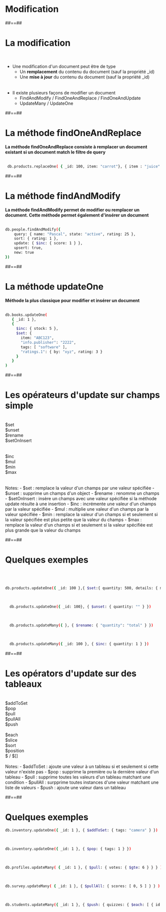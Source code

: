 <!-- .slide: class="transition-bg-sfeir-1 blue"-->
# Modification

##==##

<!-- .slide-->
# La modification
<br>

- Une modification d'un document peut être de type
    - Un <b>remplacement</b> du contenu du document (sauf la propriété _id)
    - Une <b>mise à jour</b> du contenu du document (sauf la propriété _id)<br><br><br>
- Il existe plusieurs façons de modifier un document
    - FindAndModify / FindOneAndReplace / FindOneAndUpdate
    - UpdateMany / UpdateOne

##==##

<!-- .slide: class="with-code inconsolata"-->
# La méthode findOneAndReplace

<b> La méthode findOneAndReplace consiste à remplacer un document existant si un document match le filtre de query</b>
<br/><br/>

```bash
 db.products.replaceOne( { _id: 100, item: "carrot"}, { item : "juice" } )
```
<!-- .element: class="big-code"-->


##==##

<!-- .slide: class="with-code inconsolata"-->
# La méthode findAndModify
<b> La méthode findAndModify permet de modifier ou remplacer un document. Cette méthode permet également d'insérer un document</b>
<br/><br/>

```bash
db.people.findAndModify({
    query: { name: "Pascal", state: "active", rating: 25 },
    sort: { rating: 1 },
    update: { $inc: { score: 1 } },
    upsert: true,
    new: true
})
```
<!-- .element: class="big-code"-->

##==##

<!-- .slide: class="with-code inconsolata"-->
# La méthode updateOne
<b>Méthode la plus classique pour modifier et insérer un document</b>
<br/><br/>
```bash
db.books.updateOne(
   { _id: 1 },
   {
     $inc: { stock: 5 },
     $set: {
       item: "ABC123",
       "info.publisher": "2222",
       tags: [ "software" ],
       "ratings.1": { by: "xyz", rating: 3 }
     }
   }
)
```
<!-- .element: class="medium-code" -->

##==##

<!-- .slide-->
# Les opérateurs d'update sur champs simple
<br>
<div class="flex-row">
  <div class="circle bold">$set</div>
  <div class="circle bold">$unset</div>
  <div class="circle bold">$rename</div>
  <div class="circle bold">$setOnInsert</div>
</div>
<br><br>
<div class="flex-row">
  <div class="circle bold">$inc</div>
  <div class="circle bold">$mul</div>
  <div class="circle bold">$min</div>
  <div class="circle bold">$max</div>
</div>
<br><br>
Notes:
- $set : remplace la valeur d'un champs par une valeur spécifiée
- $unset : supprime un champs d'un object
- $rename : renomme un champs
- $setOnInsert : insère un champs avec une valeur spécifiée si la méthode update résulte à une insertion
- $inc : incrémente une valeur d'un champs par la valeur spécifiée
- $mul : multiplie une valeur d'un champs par la valeur spécifiée
- $min : remplace la valeur d'un champs si et seulement si la valeur spécifiée est plus petite que la valeur du champs
- $max : remplace la valeur d'un champs si et seulement si la valeur spécifiée est plus grande que la valeur du champs

##==##

<!-- .slide: class="with-code inconsolata"-->
# Quelques exemples
<br><br>

```bash
db.products.updateOne({ _id: 100 },{ $set:{ quantity: 500, details: { model: "14Q3", make: "xyz" }, tags: ["coats", "outerwear", "clothing" ] } })
```
<!-- .element: class="big-code" -->
<br>

```bash
  db.products.updateOne({ _id: 100}, { $unset: { quantity: "" } })
```
<!-- .element: class="big-code" -->
<br>

```bash
  db.products.updateMany({ }, { $rename: { "quantity": "total" } })
```
<!-- .element: class="big-code" -->
<br>

```bash
  db.products.updateMany({ _id: 100 }, { $inc: { quantity: 1 } })
```
<!-- .element: class="big-code" -->

##==##
<!-- .slide-->
# Les opérators d'update sur des tableaux
<br>
<div class="flex-row">
  <div class="circle bold">$addToSet</div>
  <div class="circle bold">$pop</div>
  <div class="circle bold">$pull</div>
  <div class="circle bold">$pullAll</div>
  <div class="circle bold">$push</div>
</div>
<br>
<div class="flex-row">
  <div class="circle bold">$each</div>
  <div class="circle bold">$slice</div>
  <div class="circle bold">$sort</div>
  <div class="circle bold">$position</div>
  <div class="circle bold">$ / $[]</div>
</div>
<br>
Notes:
- $addToSet : ajoute une valeur à un tableau si et seulement si cette valeur n'existe pas
- $pop : supprime la première ou la dernière valeur d'un tableau
- $pull : supprime toutes les valeurs d'un tableau matchant une condition
- $pullAll : surpprime toutes instances d'une valeur matchant une liste de valeurs
- $push : ajoute une valeur dans un tableau

##==##

<!-- .slide: class="with-code inconsolata"-->
# Quelques exemples

```bash
db.inventory.updateOne({ _id: 1 }, { $addToSet: { tags: "camera" } })
```
<!-- .element: class="big-code" -->
<br>

```bash
db.inventory.updateOne({ _id: 1 }, { $pop: { tags: 1 } })
```
<!-- .element: class="big-code" -->
<br>

```bash
db.profiles.updateMany( { _id: 1 }, { $pull: { votes: { $gte: 6 } } } )
```
<!-- .element: class="big-code" -->
<br>

```bash
db.survey.updateMany( { _id: 1 }, { $pullAll: { scores: [ 0, 5 ] } } )
```
<!-- .element: class="big-code" -->
<br>

```bash
db.students.updateMany({ _id: 1 }, { $push: { quizzes: { $each: [ { id: 3, score: 8 }, { id: 4, score: 7 }, { id: 5, score: 6 } ], $sort: { score: 1 } } } })
```
<!-- .element: class="big-code" -->
